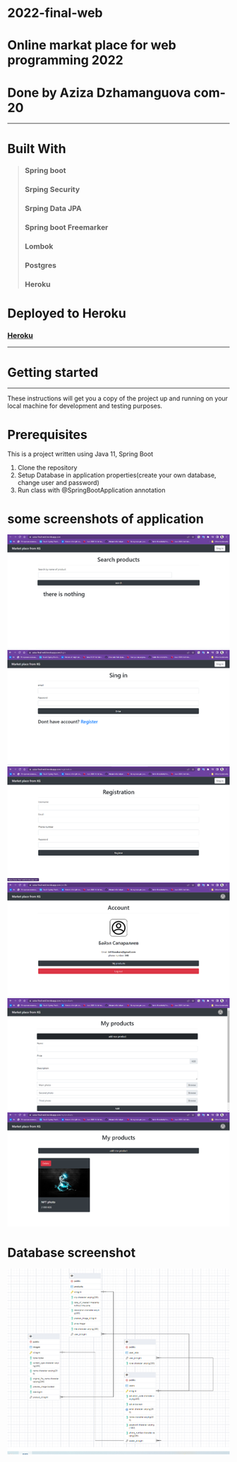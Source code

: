 # 2022-final-web
# Online markat place for web programming 2022
# Done by Aziza Dzhamanguova com-20
---
# Built With
> ### Spring boot
> ### Srping Security
> ### Srping Data JPA
> ### Spring boot Freemarker
> ### Lombok
> ### Postgres
> ### Heroku

# Deployed to Heroku

### [Heroku](https://aziza-web-final-2022.herokuapp.com/)

---
# Getting started
---
These instructions will get you a copy of the project up and running on your local machine for development and testing purposes. 
# Prerequisites
This is a project written using Java 11, Spring Boot

1. Clone the repository
2. Setup Database in application properties(create your own database, change user and password)
3. Run class with @SpringBootApplication annotation 

# some screenshots of application

<img src="https://github.com/aziza810/2022-final-web/blob/main/Screenshot_1.png">
<img src="https://github.com/aziza810/2022-final-web/blob/main/Screenshot_2.png">
<img src="https://github.com/aziza810/2022-final-web/blob/main/Screenshot_3.png">
<img src="https://github.com/aziza810/2022-final-web/blob/main/Screenshot_4.png">
<img src="https://github.com/aziza810/2022-final-web/blob/main/Screenshot_5.png">
<img src="https://github.com/aziza810/2022-final-web/blob/main/Screenshot_6.png">

# Database screenshot
<img src="https://github.com/aziza810/2022-final-web/blob/main/Screenshot_7.png">

